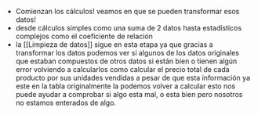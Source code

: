 - Comienzan los cálculos! veamos en que se pueden transformar esos datos!
- desde cálculos simples como una suma de 2 datos hasta estadísticos complejos como el coeficiente de relación
- la [[Limpieza de datos]] sigue en esta etapa ya que gracias a transformar los datos podemos ver si algunos de los datos originales que estaban compuestos de otros datos si están bien o tienen algún error volviendo a calcularlos como calcular el precio total de cada producto por sus unidades vendidas a pesar de que esta información ya este en la tabla originalmente la podemos volver a calcular esto nos puede ayudar a comprobar si algo esta mal, o esta bien pero nosotros no estamos enterados de algo.